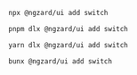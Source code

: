 ```bash tab="npm" copyButton
npx @ngzard/ui add switch
```

```bash tab="pnpm"
pnpm dlx @ngzard/ui add switch
```

```bash tab="yarn"
yarn dlx @ngzard/ui add switch
```

```bash tab="bun"
bunx @ngzard/ui add switch
```
